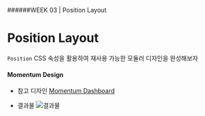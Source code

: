 ######WEEK 03 | Position Layout

# Position Layout
`Position` CSS 속성을 활용하여 재사용 가능한 모듈러 디자인을 완성해보자



#### Momentum Design 

- 참고 디자인
[Momentum Dashboard](https://momentumdash.com/)

- 결과물
![결과물](https://github.com/jiseung-roh/fast-campus-study/blob/master/Project/12-position-layout/result.png)





